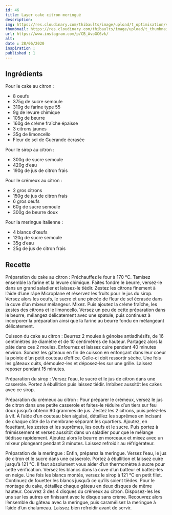 ```yaml
---
id: 46
title: Layer cake citron meringué
description: 
img: https://res.cloudinary.com/thibaults/image/upload/t_optimisation/v1600456303/Recipes/20200628_cake_citron.jpg
thumbnail: https://res.cloudinary.com/thibaults/image/upload/t_thumbnail_josie/v1600456303/Recipes/20200628_cake_citron.jpg
url: https://www.instagram.com/p/CB_AvoGC6vk/
alt: 
date : 28/06/2020
inspiration :
published : 1
---
```


## Ingrédients
Pour le cake au citron :
 - 8 oeufs
 - 375g de sucre semoule
 - 310g de farine type 55
 - 9g de levure chimique
 - 105g de beurre
 - 160g de crème fraîche épaisse
 - 3 citrons jaunes
 - 35g de limoncello
 - Fleur de sel de Guérande écrasée

Pour le sirop au citron :
 - 300g de sucre semoule
 - 420g d’eau
 - 190g de jus de citron frais

Pour le crémeux au citron :
 - 2 gros citrons
 - 150g de jus de citron frais
 - 6 gros oeufs
 - 60g de sucre semoule
 - 300g de beurre doux

Pour la meringue italienne :
 - 4 blancs d'œufs
 - 120g de sucre semoule
 - 35g d’eau
 - 25g de jus de citron frais

## Recette
Préparation du cake au citron :
Préchauffez le four à 170 °C. Tamisez ensemble la farine et la levure chimique. Faites fondre le beurre, versez-le dans un grand saladier et laissez-le tiédir. Zestez les citrons finement à l’aide d’une râpe Microplane et réservez les fruits pour le jus du sirop. Versez alors les oeufs, le sucre et une pincée de fleur de sel écrasée dans la cuve d’un mixeur mélangeur. Mixez. Puis ajoutez la crème fraîche, les zestes des citrons et le limoncello. Versez un peu de cette préparation dans le beurre, mélangez délicatement avec une spatule, puis continuez à incorporer la préparation ainsi que la farine au beurre fondu en mélangeant délicatement.

Cuisson du cake au citron :
Beurrez 2 moules à génoise antiadhésifs, de 16 centimètres de diamètre et de 10 centimètres de hauteur. Partagez alors la pâte dans ces 2 moules. Enfournez et laissez cuire pendant 40 minutes environ. Sondez les gâteaux en fin de cuisson en enfonçant dans leur coeur la pointe d’un petit couteau d’office. Celle-ci doit ressortir sèche. Une fois les gâteaux cuits, démoulez-les et déposez-les sur une grille. Laissez reposer pendant 15 minutes.

Préparation du sirop :
Versez l’eau, le sucre et le jus de citron dans une casserole. Portez à ébullition puis laissez tiédir. Imbibez aussitôt les cakes avec ce sirop.

Préparation du crémeux au citron :
Pour préparer le crémeux, versez le jus de citron dans une petite casserole et faites-le réduire d’un tiers sur feu doux jusqu’à obtenir 90 grammes de jus. Zestez les 2 citrons, puis pelez-les à vif. À l’aide d’un couteau bien aiguisé, détaillez les suprêmes en incisant de chaque côté de la membrane séparant les quartiers. Ajoutez, en fouettant, les zestes et les suprêmes, les oeufs et le sucre. Puis portez à frémissement et versez aussitôt dans un saladier pour que le mélange tiédisse rapidement. Ajoutez alors le beurre en morceaux et mixez avec un mixeur plongeant pendant 3 minutes. Laissez refroidir au réfrigérateur.

Préparation de la meringue :
Enfin, préparez la meringue. Versez l’eau, le jus de citron et le sucre dans une casserole. Portez à ébullition et laissez cuire jusqu’à 121 °C. Il faut absolument vous aider d’un thermomètre à sucre pour cette vérification. Versez les blancs dans la cuve d’un batteur et battez-les en neige. Une fois les blancs montés, versez le sirop à 121 °C en petit filet. Continuez de fouetter les blancs jusqu’à ce qu’ils soient tièdes. Pour le montage du cake, détaillez chaque gâteau en deux disques de même hauteur. Couvrez 3 des 4 disques du crémeux au citron. Disposez-les les uns sur les autres en finissant avec le disque sans crème. Recouvrez alors l’ensemble du gâteau avec la meringue, puis caramélisez la meringue à l’aide d’un chalumeau. Laissez bien refroidir avant de servir.